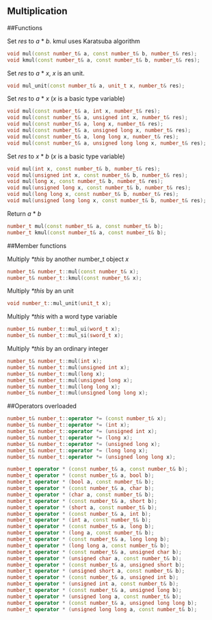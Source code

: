 Multiplication
-------------

##Functions

Set _res_ to _a_ \* _b_. kmul uses Karatsuba algorithm
```C++
void mul(const number_t& a, const number_t& b, number_t& res);
void kmul(const number_t& a, const number_t& b, number_t& res);
```

Set _res_ to _a_ \* _x_, _x_ is an unit.
```C++
void mul_unit(const number_t& a, unit_t x, number_t& res);
```

Set _res_ to _a_ \* _x_ (_x_ is a basic type variable)
```C++
void mul(const number_t& a, int x, number_t& res);
void mul(const number_t& a, unsigned int x, number_t& res);
void mul(const number_t& a, long x, number_t& res);
void mul(const number_t& a, unsigned long x, number_t& res);
void mul(const number_t& a, long long x, number_t& res);
void mul(const number_t& a, unsigned long long x, number_t& res);
```

Set _res_ to _x_ \* _b_ (_x_ is a basic type variable)
```C++
void mul(int x, const number_t& b, number_t& res);
void mul(unsigned int x, const number_t& b, number_t& res);
void mul(long x, const number_t& b, number_t& res);
void mul(unsigned long x, const number_t& b, number_t& res);
void mul(long long x, const number_t& b, number_t& res);
void mul(unsigned long long x, const number_t& b, number_t& res);
```

Return _a_ \* _b_
```C++
number_t mul(const number_t& a, const number_t& b);
number_t kmul(const number_t& a, const number_t& b);
```

##Member functions

Multiply _*this_ by another number_t object _x_
```C++
number_t& number_t::mul(const number_t& x);
number_t& number_t::kmul(const number_t& x);
```
Multiply _*this_ by an unit
```C++
void number_t::mul_unit(unit_t x);
```
Multiply _*this_ with a word type variable
```C++
number_t& number_t::mul_ui(word_t x);
number_t& number_t::mul_si(sword_t x);
```
Multiply _*this_ by an ordinary integer
```C++
number_t& number_t::mul(int x);
number_t& number_t::mul(unsigned int x);
number_t& number_t::mul(long x);
number_t& number_t::mul(unsigned long x);
number_t& number_t::mul(long long x);
number_t& number_t::mul(unsigned long long x);
```

##Operators overloaded
```C++
number_t& number_t::operator *= (const number_t& x);
number_t& number_t::operator *= (int x);
number_t& number_t::operator *= (unsigned int x);
number_t& number_t::operator *= (long x);
number_t& number_t::operator *= (unsigned long x);
number_t& number_t::operator *= (long long x);
number_t& number_t::operator *= (unsigned long long x);

number_t operator * (const number_t& a, const number_t& b);
number_t operator * (const number_t& a, bool b);
number_t operator * (bool a, const number_t& b);
number_t operator * (const number_t& a, char b);
number_t operator * (char a, const number_t& b);
number_t operator * (const number_t& a, short b);
number_t operator * (short a, const number_t& b);
number_t operator * (const number_t& a, int b);
number_t operator * (int a, const number_t& b);
number_t operator * (const number_t& a, long b);
number_t operator * (long a, const number_t& b);
number_t operator * (const number_t& a, long long b);
number_t operator * (long long a, const number_t& b);
number_t operator * (const number_t& a, unsigned char b);
number_t operator * (unsigned char a, const number_t& b);
number_t operator * (const number_t& a, unsigned short b);
number_t operator * (unsigned short a, const number_t& b);
number_t operator * (const number_t& a, unsigned int b);
number_t operator * (unsigned int a, const number_t& b);
number_t operator * (const number_t& a, unsigned long b);
number_t operator * (unsigned long a, const number_t& b);
number_t operator * (const number_t& a, unsigned long long b);
number_t operator * (unsigned long long a, const number_t& b);
```
